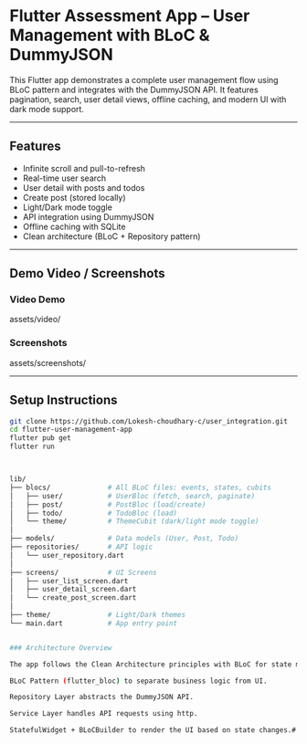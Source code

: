 # Flutter Assessment App – User Management with BLoC & DummyJSON

This Flutter app demonstrates a complete user management flow using BLoC pattern and integrates with the DummyJSON API. It features pagination, search, user detail views, offline caching, and modern UI with dark mode support.

---

## Features

- Infinite scroll and pull-to-refresh
- Real-time user search
- User detail with posts and todos
- Create post (stored locally)
- Light/Dark mode toggle
- API integration using DummyJSON
- Offline caching with SQLite
- Clean architecture (BLoC + Repository pattern)

---

## Demo Video / Screenshots

###  Video Demo

assets/video/

### Screenshots

assets/screenshots/

---

##  Setup Instructions

```bash
git clone https://github.com/Lokesh-choudhary-c/user_integration.git
cd flutter-user-management-app
flutter pub get
flutter run



lib/
├── blocs/              # All BLoC files: events, states, cubits
│   ├── user/           # UserBloc (fetch, search, paginate)
│   ├── post/           # PostBloc (load/create)
│   ├── todo/           # TodoBloc (load)
│   └── theme/          # ThemeCubit (dark/light mode toggle)
│
├── models/             # Data models (User, Post, Todo)
├── repositories/       # API logic
│   └── user_repository.dart
│
├── screens/            # UI Screens
│   ├── user_list_screen.dart
│   ├── user_detail_screen.dart
│   └── create_post_screen.dart
│
├── theme/              # Light/Dark themes
└── main.dart           # App entry point


### Architecture Overview

The app follows the Clean Architecture principles with BLoC for state management:

BLoC Pattern (flutter_bloc) to separate business logic from UI.

Repository Layer abstracts the DummyJSON API.

Service Layer handles API requests using http.

StatefulWidget + BLoCBuilder to render the UI based on state changes.#   u s e r _ i n t e g r a t i o n  
 
